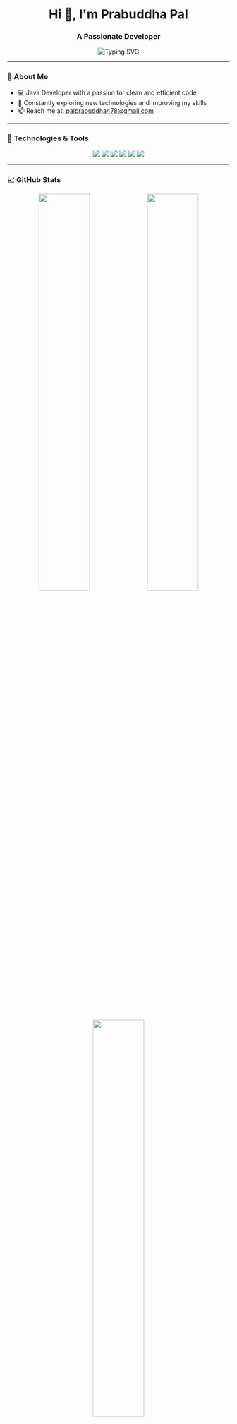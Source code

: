 <!-- GitHub Profile README with Animations -->

<h1 align="center">Hi 👋, I'm Prabuddha Pal</h1>
<h3 align="center">A Passionate Developer</h3>

<p align="center">
  <img src="https://readme-typing-svg.demolab.com?font=Fira+Code&duration=3000&pause=1000&color=1E90FF&center=true&vCenter=true&width=435&lines=Java+Developer+%7C;Loves+to+Code+%E2%9C%A8;Always+Learning+Something+New!" alt="Typing SVG" />
</p>

---

### 🚀 About Me

- 💻 Java Developer with a passion for clean and efficient code  
- 🌱 Constantly exploring new technologies and improving my skills  
- 📫 Reach me at: [palprabuddha478@gmail.com](mailto:palprabuddha478@gmail.com)

---

### 🔧 Technologies & Tools

<p align="center">
  <img src="https://img.shields.io/badge/Java-ED8B00?style=for-the-badge&logo=java&logoColor=white"/>
  <img src="https://img.shields.io/badge/IntelliJ%20IDEA-000000?style=for-the-badge&logo=intellijidea&logoColor=white"/>
  <img src="https://img.shields.io/badge/Git-F05032?style=for-the-badge&logo=git&logoColor=white"/>
  <img src="https://img.shields.io/badge/VS%20Code-007ACC?style=for-the-badge&logo=visualstudiocode&logoColor=white"/>
  <img src="https://img.shields.io/badge/Windows-0078D6?style=for-the-badge&logo=windows&logoColor=white"/>
  <img src="https://img.shields.io/badge/Python-3776AB?style=for-the-badge&logo=python&logoColor=white"/>
</p>

---

### 📈 GitHub Stats

<p align="center">
  <img src="https://github-readme-stats.vercel.app/api?username=prabuddha34&show_icons=true&theme=tokyonight" width="48%"/>
  <img src="https://github-readme-streak-stats.herokuapp.com?user=prabuddha34&theme=tokyonight" width="48%"/>
  <img src="https://github-readme-stats.vercel.app/api/top-langs/?username=prabuddha34&layout=compact&theme=tokyonight" width="48%"/>
</p>

---

### 🌐 Let's Connect

<p align="center">
  <a href="https://github.com/prabuddha34"><img src="https://img.shields.io/badge/GitHub-181717?style=for-the-badge&logo=github&logoColor=white"/></a>
  <a href="mailto:palprabuddha478@gmail.com"><img src="https://img.shields.io/badge/Gmail-D14836?style=for-the-badge&logo=gmail&logoColor=white"/></a>
  <!-- Optional: Add LinkedIn, Twitter, etc. -->
</p>

---

<p align="center">
  <img src="https://media.giphy.com/media/qgQUggAC3Pfv687qPC/giphy.gif" width="300" />
</p>

<p align="center"><b>💻 Code &nbsp;|&nbsp; 🎧 Music &nbsp;|&nbsp; ☕ Coffee &nbsp;|&nbsp; 🚀 Repeat</b></p>
